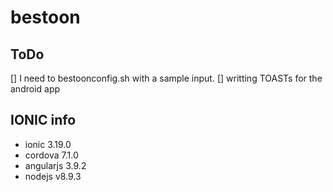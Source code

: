 # bestoon


## ToDo
[] I need to bestoonconfig.sh with a sample input.
[] writting TOASTs for the android app

## IONIC info
- ionic 3.19.0
- cordova 7.1.0
- angularjs 3.9.2
- nodejs v8.9.3
